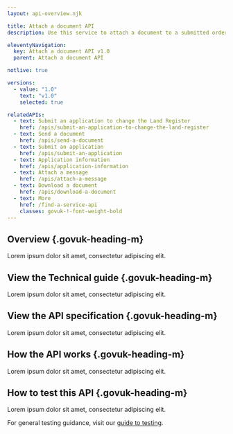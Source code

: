 ```yaml
---
layout: api-overview.njk

title: Attach a document API
description: Use this service to attach a document to a submitted order.

eleventyNavigation:
  key: Attach a document API v1.0
  parent: Attach a document API

notlive: true

versions:
  - value: "1.0"
    text: "v1.0"
    selected: true

relatedAPIs:
  - text: Submit an application to change the Land Register
    href: /apis/submit-an-application-to-change-the-land-register 
  - text: Send a document
    href: /apis/send-a-document
  - text: Submit an application
    href: /apis/submit-an-application
  - text: Application information
    href: /apis/application-information
  - text: Attach a message
    href: /apis/attach-a-message
  - text: Download a document
    href: /apis/download-a-document
  - text: More
    href: /find-a-service-api
    classes: govuk-!-font-weight-bold
---
```


<section>

## Overview {.govuk-heading-m}

Lorem ipsum dolor sit amet, consectetur adipiscing elit.

</section>

<section>

## View the Technical guide {.govuk-heading-m}

Lorem ipsum dolor sit amet, consectetur adipiscing elit.

</section>

<section>

## View the API specification {.govuk-heading-m}

Lorem ipsum dolor sit amet, consectetur adipiscing elit.

</section>
  
<section>

## How the API works {.govuk-heading-m}

Lorem ipsum dolor sit amet, consectetur adipiscing elit.

</section>

<section>

## How to test this API {.govuk-heading-m}

Lorem ipsum dolor sit amet, consectetur adipiscing elit.

For general testing guidance, visit our [guide to testing](/a-guide-to-testing).

</section>
